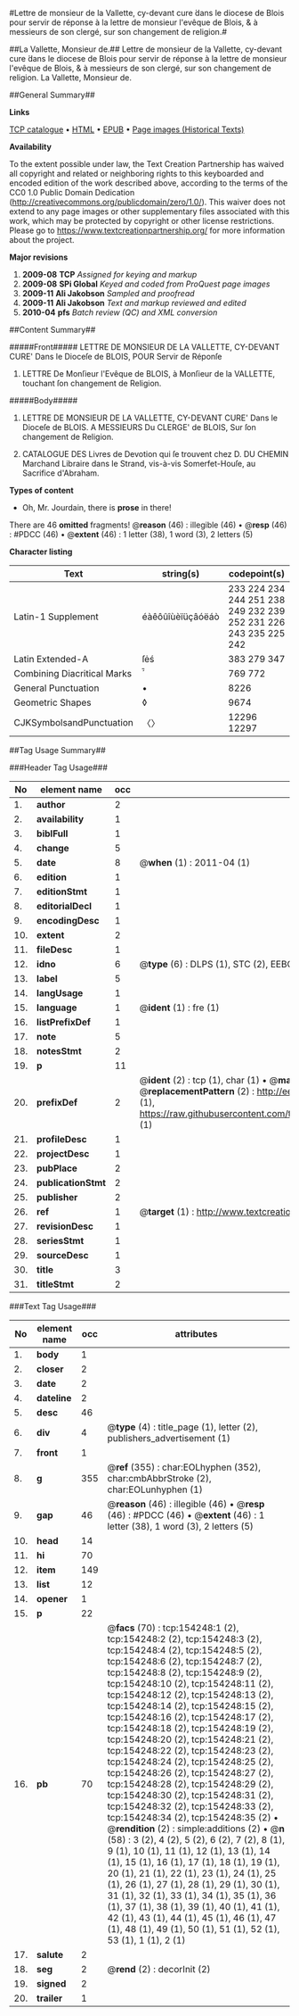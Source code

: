 #Lettre de monsieur de la Vallette, cy-devant cure ́dans le diocese de Blois pour servir de réponse à la lettre de monsieur l'evêque de Blois, & à messieurs de son clergé, sur son changement de religion.#

##La Vallette, Monsieur de.##
Lettre de monsieur de la Vallette, cy-devant cure ́dans le diocese de Blois pour servir de réponse à la lettre de monsieur l'evêque de Blois, & à messieurs de son clergé, sur son changement de religion.
La Vallette, Monsieur de.

##General Summary##

**Links**

[TCP catalogue](http://www.ota.ox.ac.uk/tcp/)  • 
[HTML](http://tei.it.ox.ac.uk/tcp/Texts-HTML/free/A88/A88796.html)  • 
[EPUB](http://tei.it.ox.ac.uk/tcp/Texts-EPUB/free/A88/A88796.epub) • 
[Page images (Historical Texts)](https://historicaltexts.jisc.ac.uk/eebo-99899591e)

**Availability**

To the extent possible under law, the Text Creation Partnership has waived all copyright and related or neighboring rights to this keyboarded and encoded edition of the work described above, according to the terms of the CC0 1.0 Public Domain Dedication (http://creativecommons.org/publicdomain/zero/1.0/). This waiver does not extend to any page images or other supplementary files associated with this work, which may be protected by copyright or other license restrictions. Please go to https://www.textcreationpartnership.org/ for more information about the project.

**Major revisions**

1. __2009-08__ __TCP__ *Assigned for keying and markup*
1. __2009-08__ __SPi Global__ *Keyed and coded from ProQuest page images*
1. __2009-11__ __Ali Jakobson__ *Sampled and proofread*
1. __2009-11__ __Ali Jakobson__ *Text and markup reviewed and edited*
1. __2010-04__ __pfs__ *Batch review (QC) and XML conversion*

##Content Summary##

#####Front#####
LETTRE DE MONSIEUR DE LA VALLETTE, CY-DEVANT CURE' Dans le Dioceſe de BLOIS, POUR Servir de Réponſe 
1. LETTRE De Monſieur l'Evêque de BLOIS, à Monſieur de la VALLETTE, touchant ſon changement de Religion.

#####Body#####

1. LETTRE DE MONSIEUR DE LA VALLETTE, CY-DEVANT CURE' Dans le Dioceſe de BLOIS. A MESSIEURS Du CLERGE' de BLOIS, Sur ſon changement de Religion.

1. CATALOGUE DES Livres de Devotion qui ſe trouvent chez D. DU CHEMIN Marchand Libraire dans le Strand, vis-à-vis Somerfet-Houſe, au Sacrifice d'Abraham.

**Types of content**

  * Oh, Mr. Jourdain, there is **prose** in there!

There are 46 **omitted** fragments! 
 @__reason__ (46) : illegible (46)  •  @__resp__ (46) : #PDCC (46)  •  @__extent__ (46) : 1 letter (38), 1 word (3), 2 letters (5)

**Character listing**


|Text|string(s)|codepoint(s)|
|---|---|---|
|Latin-1 Supplement|éàêôûîùèïüçâóëáò|233 224 234 244 251 238 249 232 239 252 231 226 243 235 225 242|
|Latin Extended-A|ſėś|383 279 347|
|Combining             Diacritical Marks|́̄|769 772|
|General Punctuation|•|8226|
|Geometric Shapes|◊|9674|
|CJKSymbolsandPunctuation|〈〉|12296 12297|

##Tag Usage Summary##

###Header Tag Usage###

|No|element name|occ|attributes|
|---|---|---|---|
|1.|__author__|2||
|2.|__availability__|1||
|3.|__biblFull__|1||
|4.|__change__|5||
|5.|__date__|8| @__when__ (1) : 2011-04 (1)|
|6.|__edition__|1||
|7.|__editionStmt__|1||
|8.|__editorialDecl__|1||
|9.|__encodingDesc__|1||
|10.|__extent__|2||
|11.|__fileDesc__|1||
|12.|__idno__|6| @__type__ (6) : DLPS (1), STC (2), EEBO-CITATION (1), PROQUEST (1), VID (1)|
|13.|__label__|5||
|14.|__langUsage__|1||
|15.|__language__|1| @__ident__ (1) : fre (1)|
|16.|__listPrefixDef__|1||
|17.|__note__|5||
|18.|__notesStmt__|2||
|19.|__p__|11||
|20.|__prefixDef__|2| @__ident__ (2) : tcp (1), char (1)  •  @__matchPattern__ (2) : ([0-9\-]+):([0-9IVX]+) (1), (.+) (1)  •  @__replacementPattern__ (2) : http://eebo.chadwyck.com/downloadtiff?vid=$1&page=$2 (1), https://raw.githubusercontent.com/textcreationpartnership/Texts/master/tcpchars.xml#$1 (1)|
|21.|__profileDesc__|1||
|22.|__projectDesc__|1||
|23.|__pubPlace__|2||
|24.|__publicationStmt__|2||
|25.|__publisher__|2||
|26.|__ref__|1| @__target__ (1) : http://www.textcreationpartnership.org/docs/. (1)|
|27.|__revisionDesc__|1||
|28.|__seriesStmt__|1||
|29.|__sourceDesc__|1||
|30.|__title__|3||
|31.|__titleStmt__|2||


###Text Tag Usage###

|No|element name|occ|attributes|
|---|---|---|---|
|1.|__body__|1||
|2.|__closer__|2||
|3.|__date__|2||
|4.|__dateline__|2||
|5.|__desc__|46||
|6.|__div__|4| @__type__ (4) : title_page (1), letter (2), publishers_advertisement (1)|
|7.|__front__|1||
|8.|__g__|355| @__ref__ (355) : char:EOLhyphen (352), char:cmbAbbrStroke (2), char:EOLunhyphen (1)|
|9.|__gap__|46| @__reason__ (46) : illegible (46)  •  @__resp__ (46) : #PDCC (46)  •  @__extent__ (46) : 1 letter (38), 1 word (3), 2 letters (5)|
|10.|__head__|14||
|11.|__hi__|70||
|12.|__item__|149||
|13.|__list__|12||
|14.|__opener__|1||
|15.|__p__|22||
|16.|__pb__|70| @__facs__ (70) : tcp:154248:1 (2), tcp:154248:2 (2), tcp:154248:3 (2), tcp:154248:4 (2), tcp:154248:5 (2), tcp:154248:6 (2), tcp:154248:7 (2), tcp:154248:8 (2), tcp:154248:9 (2), tcp:154248:10 (2), tcp:154248:11 (2), tcp:154248:12 (2), tcp:154248:13 (2), tcp:154248:14 (2), tcp:154248:15 (2), tcp:154248:16 (2), tcp:154248:17 (2), tcp:154248:18 (2), tcp:154248:19 (2), tcp:154248:20 (2), tcp:154248:21 (2), tcp:154248:22 (2), tcp:154248:23 (2), tcp:154248:24 (2), tcp:154248:25 (2), tcp:154248:26 (2), tcp:154248:27 (2), tcp:154248:28 (2), tcp:154248:29 (2), tcp:154248:30 (2), tcp:154248:31 (2), tcp:154248:32 (2), tcp:154248:33 (2), tcp:154248:34 (2), tcp:154248:35 (2)  •  @__rendition__ (2) : simple:additions (2)  •  @__n__ (58) : 3 (2), 4 (2), 5 (2), 6 (2), 7 (2), 8 (1), 9 (1), 10 (1), 11 (1), 12 (1), 13 (1), 14 (1), 15 (1), 16 (1), 17 (1), 18 (1), 19 (1), 20 (1), 21 (1), 22 (1), 23 (1), 24 (1), 25 (1), 26 (1), 27 (1), 28 (1), 29 (1), 30 (1), 31 (1), 32 (1), 33 (1), 34 (1), 35 (1), 36 (1), 37 (1), 38 (1), 39 (1), 40 (1), 41 (1), 42 (1), 43 (1), 44 (1), 45 (1), 46 (1), 47 (1), 48 (1), 49 (1), 50 (1), 51 (1), 52 (1), 53 (1), 1 (1), 2 (1)|
|17.|__salute__|2||
|18.|__seg__|2| @__rend__ (2) : decorInit (2)|
|19.|__signed__|2||
|20.|__trailer__|1||
